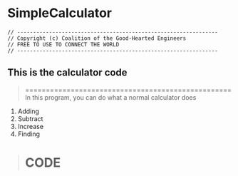 # SimpleCalculator

    // ---------------------------------------------------------------
    // Copyright (c) Coalition of the Good-Hearted Engineers
    // FREE TO USE TO CONNECT THE WORLD
    // ---------------------------------------------------------------

<h2>This is the calculator code</h2>

> ==================================================<br>
> In this program, you can do what a normal calculator does

1. Adding
2. Subtract
3. Increase 
4. Finding
   
> <h1>CODE</h1>

> 
